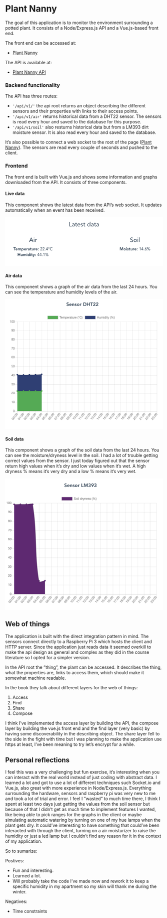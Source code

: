 # Plant Nanny
The goal of this application is to monitor the environment surrounding a potted plant. It consists of a Node/Express.js API and a Vue.js-based front end.

The front end can be accessed at: 
* [Plant Nanny](http://micaelpersson.asuscomm.com/)

The API is available at: 
* [Plant Nanny API](http://micaelpersson.asuscomm.com/api/v1/)

### Backend functionality
The API has three routes:
* `'/api/v1/'` the api root returns an object describing the different sensors and their properties with links to their access points.
* `'/api/v1/air'`  returns historical data from a DHT22 sensor. The sensors is read every hour and saved to the database for this purpose.
*  `'/api/v1/soil'`  also resturns historical data but from a LM393 dirt moisture sensor. It is also read every hour and saved to the database.

It’s also possible to connect a web socket to the root of the page ([Plant Nanny](http://micaelpersson.asuscomm.com/)). The sensors are read every couple of seconds and pushed to the client.
 
### Frontend
The front end is built with Vue.js and shows some information and graphs downloaded from the API. It consists of three components.
#### Live data
This component shows the latest data from the API’s web socket. It updates automatically when an event has been received.

![Image of Live data component](img/1.png?raw=true "Live data")

#### Air data
This component shows a graph of the air data from the last 24 hours. You can see the temperature and humidity levels of the air.

![Image of Air data component](img/2.png?raw=true "Air data")

#### Soil data
This component shows a graph of the soil data from the last 24 hours. You can see the moisture/dryness level in the soil. I had a lot of trouble getting correct values from the sensor. I just today figured out that the sensor return high values when it’s dry and low values when it’s wet. A high dryness % means it’s very dry and a low % means it’s very wet. 

![Image of Soil data component](img/3.png?raw=true "Soil data")

## Web of things
The application is built with the direct integration pattern in mind. The sensors connect directly to a Raspberry Pi 3 which hosts the client and HTTP server. 
Since the application just reads data it seemed overkill to make the api design  as general and complex as they did in the course literature so I opted for a simpler version. 

In the API root the ”thing”, the plant can be accessed. It describes the thing, what the properties are, links to access them, which should make it somewhat machine readable.

In the book they talk about different layers for the web of things:
1. Access
2. Find
3. Share
4. Compose

I think I’ve implemented the access layer by building the API, the compose layer by building the vue.js front end and the find layer (very basic) by having some discoverability in the describing object.
The share layer fell to the side in the fight with time but I was planning to make the application use https at least, I’ve been meaning to try let’s encrypt for a while.

## Personal reflections
I feel this was a very challenging but fun exercise, it’s interesting when you can interact with the real world instead of just coding with abstract data.  I learned a lot and got to use a lot of different techniques such Socket.io and Vue.js, also great with more experience in Node/Express.js. 
Everything surrounding the hardware, sensors and raspberry pi was very new to me and took a lot of trial and error. I feel I ”wasted” to much time there, I think I spent at least two days just getting the values from the soil sensor but because of that I didn’t get as much time to implement features I wanted, like being able to pick ranges for the graphs in the client or maybe simulating automatic watering by turning on one of my hue lamps when the plant gets dry.
It could’ve interesting to have something that could’ve been interacted with through the client, turning on a air moisturizer to raise the humidity or just a led lamp but I couldn’t find any reason for it in the context of my application.

So to sumarize:

Postives:
* Fun and interesting.
* Learned a lot.
* Will probably take the code I’ve made now and rework it to keep a specific humidity in my apartment so my skin will thank me during the winter.

Negatives: 
* Time constraints
